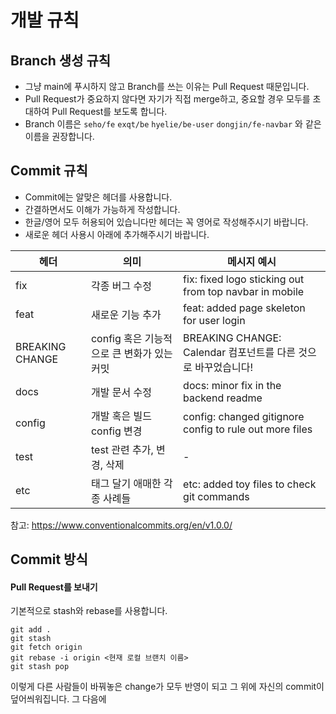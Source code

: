 # 개발 규칙
## Branch 생성 규칙
- 그냥 main에 푸시하지 않고 Branch를 쓰는 이유는 Pull Request 때문입니다.
- Pull Request가 중요하지 않다면 자기가 직접 merge하고, 중요할 경우 모두를 초대하여 Pull Request를 보도록 합니다.
- Branch 이름은 `seho/fe` `exqt/be` `hyelie/be-user` `dongjin/fe-navbar` 와 같은 이름을 권장합니다.
## Commit 규칙
- Commit에는 알맞은 헤더를 사용합니다. 
- 간결하면서도 이해가 가능하게 작성합니다.
- 한글/영어 모두 허용되어 있습니다만 헤더는 꼭 영어로 작성해주시기 바랍니다.
- 새로운 헤더 사용시 아래에 추가해주시기 바랍니다.

| 헤더  | 의미  | 메시지 예시 |
|---|---|---|
| fix  | 각종 버그 수정  | fix: fixed logo sticking out from top navbar in mobile |
| feat | 새로운 기능 추가  | feat: added page skeleton for user login |
| BREAKING CHANGE  | config 혹은 기능적으로 큰 변화가 있는 커밋 | BREAKING CHANGE: Calendar 컴포넌트를 다른 것으로 바꾸었습니다!|
| docs  | 개발 문서 수정  | docs: minor fix in the backend readme |
| config  | 개발 혹은 빌드 config 변경 | config: changed gitignore config to rule out more files|
| test | test 관련 추가, 변경, 삭제 | - |
| etc | 태그 달기 애매한 각종 사례들 | etc: added toy files to check git commands |

참고: https://www.conventionalcommits.org/en/v1.0.0/

## Commit 방식
#### Pull Request를 보내기
기본적으로 stash와 rebase를 사용합니다.
```
git add . 
git stash
git fetch origin
git rebase -i origin <현재 로컬 브랜치 이름>
git stash pop
```
이렇게 다른 사람들이 바꿔놓은 change가 모두 반영이 되고 그 위에 자신의 commit이 덮어씌워집니다.
그 다음에 
